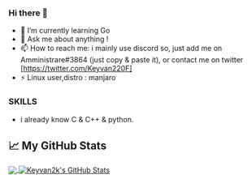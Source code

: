 ### Hi there 👋

- 🌱 I’m currently learning Go
- 💬 Ask me about anything !
- 📫 How to reach me: i mainly use discord so, just add me on Amministrare#3864 (just copy & paste it), or contact me on twitter
 [https://twitter.com/Keyvan220F]
- ⚡ Linux user,distro : manjaro

### SKILLS
- i already know C & C++ & python.


## &#x1f4c8; My GitHub Stats

<a href="https://github.com/Keyvan2k/Keyvan2k">
  <img align="center" src="https://github-readme-stats.vercel.app/api/top-langs/?username=keyvan2k&hide=java,html&title_color=ffffff&text_color=c9cacc&icon_color=2bbc8a&bg_color=1d1f21" />
</a>

<a href="https://github.com/keyvan2k/keyvan2k">
  <img align="center" src="https://github-readme-stats.vercel.app/api?username=Keyvan2k&show_icons=true&line_height=27&count_private=true&title_color=ffffff&text_color=c9cacc&icon_color=2bbc8a&bg_color=1d1f21" alt="Keyvan2k's GitHub Stats" />
</a>
